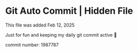 # Git Auto Commit | Hidden File

This file was added Feb 12, 2025

Just for fun and keeping my daily git commit active 🤪

commit number: 1987787
